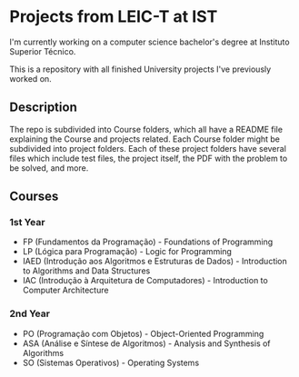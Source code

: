 # Projects from LEIC-T at IST

I'm currently working on a computer science bachelor's degree at Instituto Superior Técnico.

This is a repository with all finished University projects I've previously worked on. 

## Description
The repo is subdivided into Course folders, which all have a README file explaining the Course and projects related. Each Course folder might be subdivided into project folders.
Each of these project folders have several files which include test files, the project itself, the PDF with the problem to be solved, and more.

## Courses
### 1st Year
- FP (Fundamentos da Programação) - Foundations of Programming
- LP (Lógica para Programação) - Logic for Programming
- IAED (Introdução aos Algoritmos e Estruturas de Dados) - Introduction to Algorithms and Data Structures
- IAC (Introdução à Arquitetura de Computadores) - Introduction to Computer Architecture

### 2nd Year
- PO (Programação com Objetos) - Object-Oriented Programming
- ASA (Análise e Síntese de Algoritmos) - Analysis and Synthesis of Algorithms
- SO (Sistemas Operativos) - Operating Systems
 
